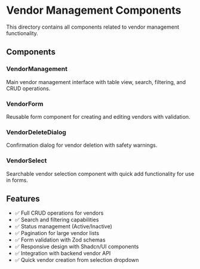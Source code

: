 # Vendor Management Components

This directory contains all components related to vendor management functionality.

## Components

### VendorManagement

Main vendor management interface with table view, search, filtering, and CRUD operations.

### VendorForm

Reusable form component for creating and editing vendors with validation.

### VendorDeleteDialog

Confirmation dialog for vendor deletion with safety warnings.

### VendorSelect

Searchable vendor selection component with quick add functionality for use in forms.

## Features

- ✅ Full CRUD operations for vendors
- ✅ Search and filtering capabilities
- ✅ Status management (Active/Inactive)
- ✅ Pagination for large vendor lists
- ✅ Form validation with Zod schemas
- ✅ Responsive design with Shadcn/UI components
- ✅ Integration with backend vendor API
- ✅ Quick vendor creation from selection dropdown
